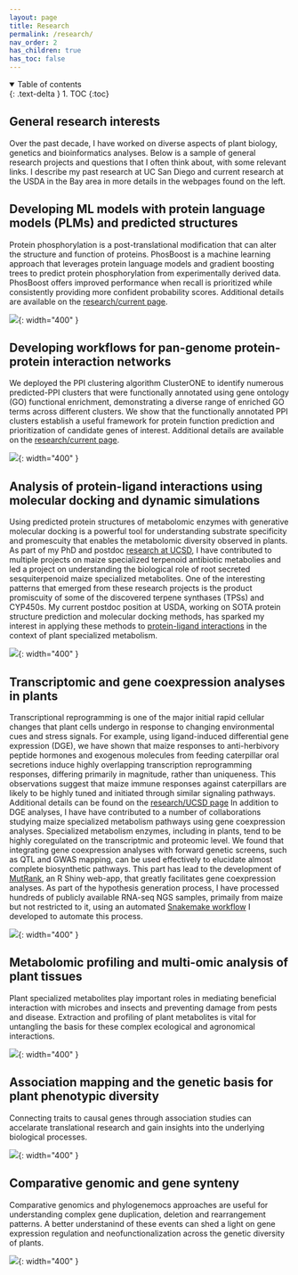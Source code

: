 ```yaml
---
layout: page
title: Research
permalink: /research/
nav_order: 2
has_children: true
has_toc: false
---
```


<details open markdown="block">
  <summary>
    Table of contents
  </summary>
  {: .text-delta }
1. TOC
{:toc}
</details>

## General research interests

Over the past decade, I have worked on diverse aspects of plant biology, genetics and bioinformatics analyses. Below is a sample of general research projects and questions that I often think about, with some relevant links. I describe my past research at UC San Diego and current research at the USDA in the Bay area in more details in the webpages found on the left.  

## Developing ML models with protein language models (PLMs) and predicted structures 

Protein phosphorylation is a post-translational modification that can alter the structure and function of proteins. PhosBoost is a machine learning approach that leverages protein language models and gradient boosting trees to predict protein phosphorylation from experimentally derived data. PhosBoost offers improved performance when recall is prioritized while consistently providing more confident probability scores. Additional details are available on the [research/current page](https://eporetsky.github.io/research/current).

![](https://github.com/eporetsky/eporetsky.github.io/blob/master/assets/images/img_PhosBoost.png?raw=true){: width="400" }

## Developing workflows for pan-genome protein-protein interaction networks

We deployed the PPI clustering algorithm ClusterONE to identify numerous predicted-PPI clusters that were functionally annotated using gene ontology (GO) functional enrichment, demonstrating a diverse range of enriched GO terms across different clusters. We show that the functionally annotated PPI clusters establish a useful framework for protein function prediction and prioritization of candidate genes of interest. Additional details are available on the [research/current page](https://eporetsky.github.io/research/current).

![](https://github.com/eporetsky/eporetsky.github.io/blob/master/assets/images/img_PanPPI.png?raw=true){: width="400" }

## Analysis of protein-ligand interactions using molecular docking and dynamic simulations

Using predicted protein structures of metabolomic enzymes with generative molecular docking is a powerful tool for understanding substrate specificity and promescuity that enables the metabolomic diversity observed in plants. As part of my PhD and postdoc [research at UCSD](https://eporetsky.github.io/research/ucsd), I have contributed to multiple projects on maize specialized terpenoid antibiotic metabolies and led a project on understanding the biological role of root secreted sesquiterpenoid maize specialized metabolites. One of the interesting patterns that emerged from these research projects is the product promiscuity of some of the discovered terpene synthases (TPSs) and CYP450s. My current postdoc position at USDA, working on SOTA protein structure prediction and molecular docking methods, has sparked my interest in applying these methods to [protein-ligand interactions](https://eporetsky.github.io/research/protein_ligand) in the context of plant specialized metabolism. 

![](https://github.com/eporetsky/eporetsky.github.io/blob/master/assets/images/img_enzyme_ligand.png?raw=true){: width="400" }

## Transcriptomic and gene coexpression analyses in plants

Transcriptional reprogramming is one of the major initial rapid cellular changes that plant cells undergo in response to changing environmental cues and stress signals. For example, using ligand-induced differential gene expression (DGE), we have shown that maize responses to anti-herbivory peptide hormones and exogenous molecules from feeding caterpillar oral secretions induce highly overlapping transcription reprogramming responses, differing primarily in magnitude, rather than uniqueness. This observations suggest that maize immune responses against caterpillars are likely to be highly tuned and initiated through similar signaling pathways. Additional details can be found on the [research/UCSD page](https://eporetsky.github.io/research/ucsd) In addition to DGE analyses, I have have contributed to a number of collaborations studying maize specialized metabolism pathways using gene coexpression analyses. Specialized metabolism enzymes, including in plants, tend to be highly coregulated on the transcriptmic and proteomic level. We found that integrating gene coexpression analyses with forward genetic screens, such as QTL and GWAS mapping, can be used effectively to elucidate almost complete biosynthetic pathways. This part has lead to the development of [MutRank](https://github.com/eporetsky/mutrank), an R Shiny web-app, that greatly facilitates gene coexpression analyses. As part of the hypothesis generation process, I have processed hundreds of publicly available RNA-seq NGS samples, primaily from maize but not restricted to it, using an automated [Snakemake workflow](https://eporetsky.github.io/bioinformatics/snakemade) I developed to automate this process.

![](https://github.com/eporetsky/MutRank/raw/master/img/screenshot_network.png?raw=true){: width="400" }

## Metabolomic profiling and multi-omic analysis of plant tissues

Plant specialized metabolites play important roles in mediating beneficial interaction with microbes and insects and preventing damage from pests and disease. Extraction and profiling of plant metabolites is vital for untangling the basis for these complex ecological and agronomical interactions.

![](https://github.com/eporetsky/eporetsky.github.io/blob/master/assets/images/img_metabolomics.png?raw=true){: width="400" }

## Association mapping and the genetic basis for plant phenotypic diversity 

Connecting traits to causal genes through association studies can accelarate translational research and gain insights into the underlying biological processes.

![](https://github.com/eporetsky/eporetsky.github.io/blob/master/assets/images/img_GWAS.png?raw=true){: width="400" }

## Comparative genomic and gene synteny

Comparative genomics and phylogenemocs approaches are useful for understanding complex gene duplication, deletion and rearrangement patterns. A better understanind of these events can shed a light on gene expression regulation and neofunctionalization across the genetic diversity of plants. 

![](https://github.com/eporetsky/eporetsky.github.io/blob/master/assets/images/img_comparative_genomics.png?raw=true){: width="400" }